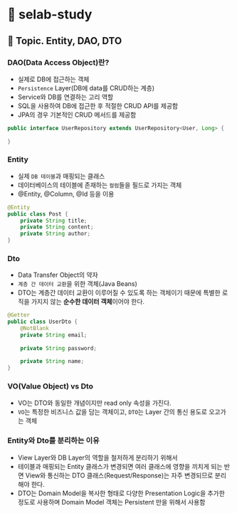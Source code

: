 # :book: selab-study
## :pushpin: Topic. Entity, DAO, DTO


### DAO(Data Access Object)란?

- 실제로 DB에 접근하는 객체
- `Persistence` Layer(DB에 data를 CRUD하는 계층)
- Service와 DB를 연결하는 고리 역할
- SQL을 사용하여 DB에 접근한 후 적절한 CRUD API를 제공함
- JPA의 경우 기본적인 CRUD 메서드를 제공함

```java
public interface UserRepository extends UserRepository<User, Long> {
    
}
```

### Entity
- 실제 `DB 테이블`과 매핑되는 클래스
- 데이터베이스의 테이블에 존재하는 `컬럼`들을 필드로 가지는 객체
- @Entity, @Column, @Id 등을 이용

```java
@Entity
public class Post {
    private String title;
    private String content;
    private String author;
}
```


### Dto
- Data Transfer Object의 약자
- `계층 간 데이터 교환`을 위한 객체(Java Beans)
- DTO는 계층간 데이터 교환이 이루어질 수 있도록 하는 객체이기 때문에 특별한 로직을 가지지 않는 **순수한 데이터 객체**이어야 한다.

```java
@Getter
public class UserDto {
    @NotBlank
    private String email;
    
    private String password;
    
    private String name;
}
```


### VO(Value Object) vs Dto

- VO는 DTO와 동일한 개념이지만 read only 속성을 가진다.
- `VO`는 특정한 비즈니스 값을 담는 객체이고, `DTO`는 Layer 간의 통신 용도로 오고가는 객체


### Entity와 Dto를 분리하는 이유
- View Layer와 DB Layer의 역할을 철저하게 분리하기 위해서
- 테이블과 매핑되는 Entity 클래스가 변경되면 여러 클래스에 영향을 끼치게 되는 
반면 View와 통신하는 DTO 클래스(Request/Response)는 자주 변경되므로 분리해야 한다.
- DTO는 Domain Model을 복사한 형태로 다양한 Presentation Logic을 추가한 정도로 사용하며
Domain Model 객체는 Persistent 만을 위해서 사용함
